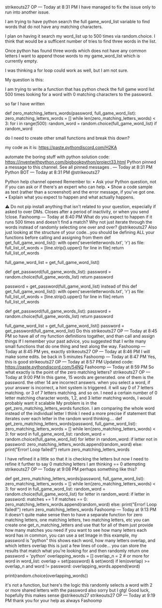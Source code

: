 strikeouts27
OP
 — Today at 8:31 PM
I have managed to fix the issue only to run into another issue.

I am trying to have python search the full game_word_list variable to find words that do not have any matching characters. 

I plan on having it search my word_list up to 500 times via random.choice. I think that would be a sufficent number of tries to find three words in the list. 

Once python has found three words which does not have any common letters I want to append those words to my game_word_list which is currently empty.

I was thinking a for loop could work as well, but I am not sure.

My question is this: 

I am trying to write a function that has python check the full game word list 500 times looking for a word with 0 matching characters to the password. 

so far I have written

def zero_matching_letters_words(password, full_game_word_list):
    zero_matching_letters_words = []
    while len(zero_matching_letters_words) < 3:
        for i in range(500):
            random_word = random.choice(full_game_word_list)
            if random_word 


do I need to create other small functions and break this down?

my code as it is: https://paste.pythondiscord.com/H2KA

automate the boring stuff with python solution code: https://inventwithpython.com/bigbookpython/project33.html
Python
 pinned 
a message
 to this channel. See all 
pinned messages
.
 — Today at 8:31 PM
Python
BOT
 — Today at 8:31 PM
@strikeouts27

Python help channel opened
Remember to:
• Ask your Python question, not if you can ask or if there's an expert who can help.
• Show a code sample as text (rather than a screenshot) and the error message, if you've got one.
• Explain what you expect to happen and what actually happens.

:warning: Do not pip install anything that isn't related to your question, especially if asked to over DMs.
Closes after a period of inactivity, or when you send !close.
Fashoomp — Today at 8:40 PM
What do you expect to happen if it runs 500 times and doesn't find a match?
Why not just iterate through the words instead of randomly selecting one over and over?
@strikeouts27
Also just looking at the structure of your code...you should be defining ALL your functions before calling and assigning from them
def get_full_game_word_list():
    with open('sevenletterwords.txt', 'r') as file:
        full_list_of_words = [line.strip().upper() for line in file]
        return full_list_of_words

full_game_word_list = get_full_game_word_list()


def get_password(full_game_words_list):
    password = random.choice(full_game_words_list)
    return password


password = get_password(full_game_word_list)
instead of this
def get_full_game_word_list():
    with open('sevenletterwords.txt', 'r') as file:
        full_list_of_words = [line.strip().upper() for line in file]
        return full_list_of_words


def get_password(full_game_words_list):
    password = random.choice(full_game_words_list)
    return password


full_game_word_list = get_full_game_word_list()
password = get_password(full_game_word_list)
Do this
strikeouts27
OP
 — Today at 8:45 PM
so have all of my function definitions togather, and than call and assign things
If I remember your past advice, you suggested that I write many small functions that do one thing and test along the way.
Fashoomp — Today at 8:45 PM
yes, exactly
strikeouts27
OP
 — Today at 8:46 PM
I will make some edits. be back in 5 minutes
Fashoomp — Today at 8:47 PM
Yes, this is good
strikeouts27
OP
 — Today at 8:57 PM
Updated code: https://paste.pythondiscord.com/54NQ
Fashoomp — Today at 8:59 PM
So what exactly is the point of the zero matching letters?
strikeouts27
OP
 — Today at 9:00 PM
In this game, 15 words are generated. one of them is the password. the other 14 are incorrect answers. when you select a word, if your answer is incorrect, a hint system is triggered. it will say 0 of 7 letters matching. or 3 of 7 letters matching. and so on.
I need a certain number of 0 letter matching character words, 1,2, and 3 letter matching words,
I would probably want it scalable
My problem is in the get_zero_matching_letters_words function. I am comparing the whole word instead of the individual letter
I think I need a more precise if statement that iterates over each letter in the random word
thinking....
def 
get_zero_matching_letters_words(password, full_game_word_list):
    zero_matching_letters_words = []
    while len(zero_matching_letters_words) < 3:
        for word in full_game_word_list:
            random_word = random.choice(full_game_word_list)
            for letter in random_word:
                if letter not in password:
                    zero_matching_letters_words.append(random_word)
            else:
                print("Error! Loop failed!")
    return zero_matching_letters_words
 
I have refined it a little so that it is checking the letters but now I need to refine it further to say 0 matching letters
I am thinking == 0 attempting
strikeouts27
OP
 — Today at 9:08 PM
perhaps something like this?

def get_zero_matching_letters_words(password, full_game_word_list):
    zero_matching_letters_words = []
    while len(zero_matching_letters_words) < 3:
        for word in full_game_word_list:
            random_word = random.choice(full_game_word_list)
            for letter in random_word:
                if letter in password:
                    matches += 1
                    if matches == 0:
                        zero_matching_letters_words.append(random_word)
            else:
                print("Error! Loop failed!")
    return zero_matching_letters_words
Fashoomp — Today at 9:13 PM
it doesn't quite make sense then to have a separate function for zero matching letters, one matching letters, two matching letters, etc
you can create one get_n_matching_letters and use that for all of them
just provide how many matches you need
if you want to see how many letters each word has in common, you can use a set
Image
in this example, my password is "python"
this shows each word, how many letters overlap, and which letters overlap
this is just a few lines of code...
you can store the results that match what you're looking for and then randomly return one
password = 'python'
overlapping_words = []
overlap_n = 2 # or more
for word in word_list:
    overlap = set(password) & set(word)
    if len(overlap) >= overlap_n and word != password:
        overlapping_words.append(word)

print(random.choice(overlapping_words))
 
it's not a function, but here's the logic
this randomly selects a word with 2 or more shared letters with the password
also sorry but I gtg!
Good luck, hopefully this makes sense
@strikeouts27
strikeouts27
OP
 — Today at 9:19 PM
thank you for your help as always Fashoomp